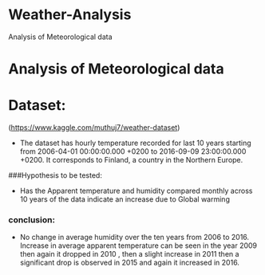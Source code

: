# Weather-Analysis
Analysis of Meteorological data

# Analysis of Meteorological data

# Dataset:
(https://www.kaggle.com/muthuj7/weather-dataset)
- The dataset has hourly temperature recorded for last 10 years starting from 2006-04-01
00:00:00.000 +0200 to 2016-09-09 23:00:00.000 +0200. It corresponds to Finland, a country in
the Northern Europe.

###Hypothesis to be tested:
- Has the Apparent temperature and humidity compared monthly
across 10 years of the data indicate an increase due to Global warming

### conclusion:
 - No change in average humidity over the ten years from 2006 to 2016. Increase in average apparent temperature can be seen in the year 2009 then again it dropped in 2010 , then a slight increase in 2011 then a significant drop is observed in 2015 and again it increased in 2016.
